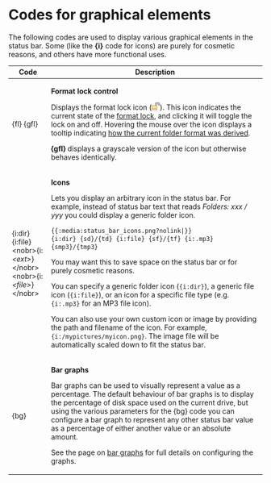 # Codes for graphical elements

The following codes are used to display various graphical elements in the status bar. Some (like the **{i}** code for icons) are purely for cosmetic reasons, and others have more functional uses.

<table>
<thead><tr><th>
Code</th><th>
Description
</th></tr></thead><tbody><tr><td>
{fl}  
{gfl}</td><td>

**Format lock control**

Displays the format lock icon (![](/Manual/images/media/format_lock.png)). This icon indicates the current state of the [format lock](/Manual/basic_concepts/folder_options/locking_the_format.md), and clicking it will toggle the lock on and off. Hovering the mouse over the icon displays a tooltip indicating [how the current folder format was derived](/Manual/basic_concepts/folder_options/identifying_the_current_format.md).

**{gfl}** displays a grayscale version of the icon but otherwise behaves identically.
</td></tr><tr><td>

{i:dir}  
{i:file}  
\<nobr\>{i:*\<ext\>*}\</nobr\>  
\<nobr\>{i:*\<file\>*}\</nobr\></td><td>

**Icons**

Lets you display an arbitrary icon in the status bar. For example, instead of status bar text that reads *Folders: xxx / yyy* you could display a generic folder icon.

    {{:media:status_bar_icons.png?nolink|}}
    {i:dir} {sd}/{td} {i:file} {sf}/{tf} {i:.mp3} {smp3}/{tmp3}

You may want this to save space on the status bar or for purely cosmetic reasons.

You can specify a generic folder icon (`{i:dir}`), a generic file icon (`{i:file}`), or an icon for a specific file type (e.g. `{i:.mp3}` for an MP3 file icon).

You can also use your own custom icon or image by providing the path and filename of the icon. For example, `{i:/mypictures/myicon.png}`. The image file will be automatically scaled down to fit the status bar.
</td></tr><tr><td>
{bg}</td><td>

**Bar graphs**

Bar graphs can be used to visually represent a value as a percentage. The default behaviour of bar graphs is to display the percentage of disk space used on the current drive, but using the various parameters for the {bg} code you can configure a bar graph to represent any other status bar value as a percentage of either another value or an absolute amount.

See the page on [bar graphs](bar_graphs_and_percentages.md) for full details on configuring the graphs.
</td></tr></tbody>
</table>


